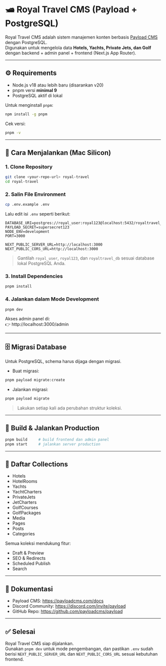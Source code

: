 # 🛥️ Royal Travel CMS (Payload + PostgreSQL)

Royal Travel CMS adalah sistem manajemen konten berbasis [Payload CMS](https://payloadcms.com/) dengan PostgreSQL.  
Digunakan untuk mengelola data **Hotels, Yachts, Private Jets, dan Golf** dengan backend + admin panel + frontend (Next.js App Router).

---

## ⚙️ Requirements

- Node.js v18 atau lebih baru (disarankan v20)
- pnpm versi **minimal 9**
- PostgreSQL aktif di lokal

Untuk menginstall `pnpm`:
```bash
npm install -g pnpm
```

Cek versi:
```bash
pnpm -v
```

---

## 🚀 Cara Menjalankan (Mac Silicon)

### 1. Clone Repository
```bash
git clone <your-repo-url> royal-travel
cd royal-travel
```

### 2. Salin File Environment
```bash
cp .env.example .env
```

Lalu edit isi `.env` seperti berikut:

```
DATABASE_URI=postgres://royal_user:royal123@localhost:5432/royaltravel_db
PAYLOAD_SECRET=supersecret123
NODE_ENV=development
PORT=3000

NEXT_PUBLIC_SERVER_URL=http://localhost:3000
NEXT_PUBLIC_CORS_URL=http://localhost:3000
```

> Gantilah `royal_user`, `royal123`, dan `royaltravel_db` sesuai database lokal PostgreSQL Anda.

### 3. Install Dependencies
```bash
pnpm install
```

### 4. Jalankan dalam Mode Development
```bash
pnpm dev
```

Akses admin panel di:  
👉 http://localhost:3000/admin

---

## 🗄️ Migrasi Database

Untuk PostgreSQL, schema harus dijaga dengan migrasi.

- Buat migrasi:
```bash
pnpm payload migrate:create
```

- Jalankan migrasi:
```bash
pnpm payload migrate
```

> Lakukan setiap kali ada perubahan struktur koleksi.

---

## 🏁 Build & Jalankan Production

```bash
pnpm build     # build frontend dan admin panel
pnpm start     # jalankan server production
```

---

## 📁 Daftar Collections

- Hotels  
- HotelRooms  
- Yachts  
- YachtCharters  
- PrivateJets  
- JetCharters  
- GolfCourses  
- GolfPackages  
- Media  
- Pages  
- Posts  
- Categories  

Semua koleksi mendukung fitur:
- Draft & Preview  
- SEO & Redirects  
- Scheduled Publish  
- Search  

---

## 🔗 Dokumentasi

- Payload CMS: https://payloadcms.com/docs  
- Discord Community: https://discord.com/invite/payload  
- GitHub Repo: https://github.com/payloadcms/payload  

---

## ✅ Selesai

Royal Travel CMS siap dijalankan.  
Gunakan `pnpm dev` untuk mode pengembangan, dan pastikan `.env` sudah berisi `NEXT_PUBLIC_SERVER_URL` dan `NEXT_PUBLIC_CORS_URL` sesuai kebutuhan frontend.
